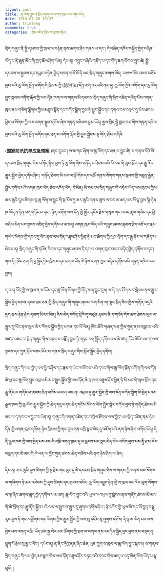 ```yaml
---
layout: post
title: ཆུ་ལོག་བྱུང་ན་སྲིད་གཞུང་ལ་འགན་ཁུར་གང་གང་ཡོད།
date: 2018-07-20 19:37
author: trimleng
comments: true
categories: སྲིད་འཛིན་ཁྲིམས་ལུགས་སྐོར།
---
```

སྲིད་གཞུང་ནི་སྤྱི་དམངས་ཀྱི་ཁྲལ་ལ་བརྟེན་ནས་ཆགས་ཤིང་གནས་པ་དང་། དེ་བཞིན་འཁོར་བསྐྱོད་བྱེད་བཞིན་ཡོད་པ་ནི་ཐུན་མོང་གི་ཁྱད་ཆོས་ཤིག་ཡིན། དེས་ན། འབྱུང་བཞིའི་གནོད་པ་དང་གོད་ཆག་སོགས་བྱུང་ཚེ། སྤྱི་དམངས་ལ་སྐྱབས་དང་དཔུང་གཉེན་བྱེད་མཁན་གཙོ་བོ་དེ་ཡང་སྲིད་གཞུང་ཆགས་ཡོད། ༢༠༡༧་ལོར་འཕར་བཅོས་བྱས་པའི་ཆུ་ལོག་སྔོན་འགོག་གི་ཁྲིམས་ཀྱི་(防洪法)་དོན་ཚན་༣༨་པའི་ནང་དུ། ཆུ་ལོག་སྔོན་འགོག་དང་ཆུ་ལོག་བྱུང་སྐབས་འགོག་རྒོལ་ཀྱི་ལས་དོན་ཁག་ལ་ས་གནས་མི་དམངས་སྲིད་གཞུང་གི་སྲིད་འཛིན་དཔོན་པོས་འགན་ཁུར་ནས་གཅིག་ལྕོགས་ཀྱིས་མཛུབ་སྟོན་དང་བཀོད་སྒྲིག་བྱས་ཏེ་མྱུར་སྐྱོབ་དང་དཀའ་ངལ་འཕྲལ་དུ་སེལ་ཐབས་བྱེད་པ་སོགས་ཀྱི་ལས་འགན་སྒྲུབ་དགོས་ཞེས་གཏན་འབེབས་བྱས་ཡོད། རྒྱལ་སྲིད་སྤྱི་ཁྱབ་ཁང་གིས་གཏན་འཁེལ་བྱས་པའི་ཆུ་ལོག་སྔོན་འགོག་དང་ཐན་པ་འགོག་རྒོལ་གྱི་མྱུར་སྐྱོབས་སྟ་གོན་གྲོས་གཞིའི་

<!--more-->(<strong>国家防汛抗旱应急预案</strong> )ནང་དུའང་། ས་ཆ་གང་ཞིག་ལ་ཆུ་ལོག་དང་ཐན་པ་བྱུང་ཚེ། ས་གནས་དེའི་མི་དམངས་སྲིད་གཞུང་གིས་བཀོད་སྒྲིག་བྱས་ཏེ་ཆུ་ལོག་གིས་གནོད་པ་ཐེབས་པའི་མི་མང་གི་ལུས་སྲོག་དང་རྒྱུ་ནོར་མྱུར་སྐྱོབ་བྱེད་དགོས་ཤིང་། གནོད་ཐེབས་མི་མང་ལ་ལྟོ་གོས་དང་འཚོ་གནས་སོགས་གནས་སྐབས་ཀྱི་མཐུན་རྐྱེན་སྦྱོར་དགོས་པའི་འགན་ཁུར་ཡོད་ཅེས་འཁོད་ཡོད། དེ་མིན། མི་དམངས་སྲིད་གཞུང་གི་འབྲེལ་ཡོད་ལས་ཁུངས་ཀྱིས་ཆར་ཆུའི་དུས་ཚིགས་སུ་ཆུ་ལོག་མ་བྱུང་གི་སྔ་རོལ་ཏུ་ཆར་ཆུའི་གནས་ཚུལ་ལ་བར་མ་ཆད་པར་སོ་ལྟ་བྱས་ཏེ། ཉེན་ཁ་ཡོད་ན་ཉེན་བརྡ་གཏོང་བ་དང་། ཉེན་འགོག་ལས་དོན་གྱི་སྦྱོར་དངོས་རྗེས་གསུམ་གང་ལའང་རྣམ་གཡེང་དང་ཕྱི་བཤོལ་མེད་པར་སྟངས་འཛིན་བྱེད་དགོས་པ་མ་ཟད། འགན་ཁུར་ཡོད་པའི་གཞུང་ཞབས་རྣམས་རྩེད་འཇོ་དང་རྣམ་གཡེང་སོགས་ཀྱི་དབང་དུ་སོང་ནས་ལས་དོན་འཐུས་ཤོར་ཕྱིན་ཏེ་མང་ཚོགས་ཀྱི་ལུས་སྲོག་དང་རྒྱུ་ནོར་ལ་གནོད་པ་ཐེབས་ན། སྲིད་གཞུང་གི་དཔོན་རིགས་དང་གཞུང་ཞབས་དེ་དག་ལ་འགན་ཁུར་བདའ་འདེད་བྱེད་དགོས་པ་དང་། གལ་ཏེ། ཁོང་ཅག་གི་བྱ་སྤྱོད་ཉེས་ཁྲིམས་དང་འགལ་ཡོད་ཚེ་ཉེས་འགན་ཀྱང་འདེད་དགོས་པའི་གཏན་འཁེལ་ཡང་བྱས།

ད་བར། བོད་ཀྱི་ས་ཁུལ་ན་ས་ཡོམ་དང་ཆུ་ལོག་སོགས་ཀྱི་གོད་ཆག་བྱུང་དུས། ས་དེ་གར་ཐོག་མར་སླེབས་ནས་མྱུར་སྐྱོབ་བྱེད་མཁན་དབང་ཐང་ཅན་གྱི་སྲིད་གཞུང་གི་གཞུང་ཞབས་ཁག་མིན་ལ། སྣང་སྲིད་ཟིལ་གྱིས་གནོན་འདྲའི་དྲག་ཆས་ཉེན་རྟོག་དམག་མིའང་མིན། རིས་མེད་དགོན་སྡེའི་གྲྭ་བཙུན་རྣམས་ནི་ད་གཟོད་གོད་ཆག་ཐེབས་ཡུལ་ལ་མྱུར་དུ་ཡོང་ནས་ཡུལ་མིར་རོགས་སྐྱོབ་བྱེད་མཁན་དང་པོ་ཡིན། ཁོང་ཚོའི་གཞན་ཕན་གྱིས་ཀུན་ནས་བསླངས་པའི་མཛད་བཟང་ལ་སྲིད་གཞུང་གིས་བསྔགས་བརྗོད་བྱས་ཏེ་གཏང་རག་སྤྲོད་དགོས་པས་མི་ཚད། ཁོང་ཚོའི་ལས་ཀ་ལས་སྟངས་དང་ཀུན་སློང་བཟང་པོར་ས་གནས་སྲིད་གཞུང་གིས་སློབ་སྦྱོང་བྱེད་དགོས།

སྲིད་གཞུང་གི་ལས་བྱེད་པས་ཕྱི་བཤོལ་དང་རྣམ་གཡེང་ལ་སོགས་པའི་དབང་གིས་ཆུ་ལོག་སྔོན་འགོག་གི་ལས་དོན་ཆེ་ཕྲ་དང་ཆུ་ལོག་བྱུང་འཕྲལ་མི་མང་མྱུར་སྐྱོབ་ཀྱི་ལས་དོན་ཆེ་ཕྲ་ཁག་འཐུས་ཤོར་ཕྱིན་ཏེ་མི་མང་གི་ལུས་སྲོག་དང་རྒྱུ་ནོར་ལ་གནོད་པ་ཚབས་ཆེན་བཟོས་པའམ། ཡང་ན། འཕྲལ་དུ་མྱུར་སྐྱོབ་ཀྱི་ལས་དོན་བཀོད་སྒྲིག་མི་བྱེད་པའམ་རྒྱལ་ཁབ་ཀྱི་ཆུ་ལོག་མྱུར་སྐྱོབ་ཀྱི་ཆེད་དངུལ་དང་ཆེད་དངོས་སོགས་ལོག་སྤྱོད་སྒེར་བཀོལ་བྱས་ཏེ་གནོད་ཐེབས་མི་མང་ལ་དཀའ་ངལ་བྱུང་བ་ཡིན་ན། གཞུང་གི་འགན་འཛིན་དང་འབྲེལ་ཐོགས་ལས་བྱེད་པས་སྲིད་འཛིན་ནམ་ཉེས་དོན་གྱི་འགན་ཁུར་དགོས། ཉེས་ཁྲིམས་ཀྱི་ནང་དུ་འགན་འཁྲི་སྣང་མེད་དུ་འཇོག་པའི་ནག་ཉེས་ཤིག་བཀོད་ཡོད། དེ་ནི་རྒྱལ་ཁབ་ཀྱི་ལས་བྱེད་པས་རང་གི་འཁྲི་འགན་ཁུར་དུ་མ་བླངས་པར་སྣང་མེད་ཟོལ་འཇོག་བྱས་པས་སྤྱི་རྫས་བོར་བརླག་དང་མི་མང་གི་ཁེ་ཕན་ལ་གྱོང་གུན་ཚབས་ཆེན་བཟོས་པའི་ནག་ཉེས་ཤིག་ལ་ཟེར།

དེས་ན། ཆར་ཆུའི་དུས་ཚིགས་ཀྱི་སྔ་རྗེས་གང་རུང་དུ་མི་དམངས་སྲིད་གཞུང་གིས་ས་གནས་ཀྱི་གནས་བབ་སོགས་ལ་གཞིགས་ཏེ་ཆར་འབེབས་ཀྱི་དུས་ཚིགས་དང་གྲངས་འབོར། ཆུ་ལོག་འབྱུང་ཉེན་གྱི་ས་ཁུལ་དང་ཁོར་ཡུག་སོགས་ལ་ལྟ་ཞིབ་ཚགས་ཚུད་བྱེད་དགོས་པ་མ་ཟད། ཆུ་ལོག་བྱུང་བའི་ཡུལ་ལ་འཕྲལ་དུ་སླེབས་ནས་གནོད་ཐེབས་མི་མང་གི་ཚེ་སྲོག་དང་རྒྱུ་ནོར་སྐྱོབ་པའི་ལས་ལ་མྱུར་བ་མྱུར་དུ་ཞུགས་དགོས་ཤིང་། ཉེ་འཁོར་གྱི་ཡུལ་མི་དང་ཡོ་བྱད་བསྡུ་རུབ་བྱས་ཏེ་གང་མགྱོགས་གང་ལེགས་ཀྱིས་མྱུར་སྐྱོབ་ཀྱི་ལས་སུ་དངོས་སུ་ཞུགས་དགོས། དེ་ལྟ་མ་ཡིན་པར་ལས་བྱེད་པས་འགན་འཁྲི་་ཡོད་ཚད་སྐྱ་སེར་མང་ཚོགས་ཀྱི་ཕྲག་ལ་བཀལ་ནས་རང་ཉིད་སྐྱིད་བྱང་བྱས་ནས་བསྡད་ན་སྡུག་པོ་རྗེས་སུ་མྱང་ཡོང་། དཔེར་ན། ན་ནིང་ཧོའུ་ནན་ཞིང་ཆེན་ཡུན་ཀྲུག་ས་ཁུལ་ལ་ཆུ་ལོག་བྱུང་སྐབས། ས་གནས་སྲིད་གཞུང་གི་ལས་བྱེད་༣༡་ལྷག་གིས་ལས་དོན་འཐུས་ཤོར་བཏང་བའི་དབང་གིས་ཆད་པ་འདྲ་མིན་ཕོག་ཡོད་པ་ལྟ་བུའོ། །

&nbsp;
